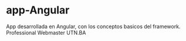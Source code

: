 # app-Angular
App desarrollada en Angular, con los conceptos basicos del framework. Professional Webmaster UTN.BA
